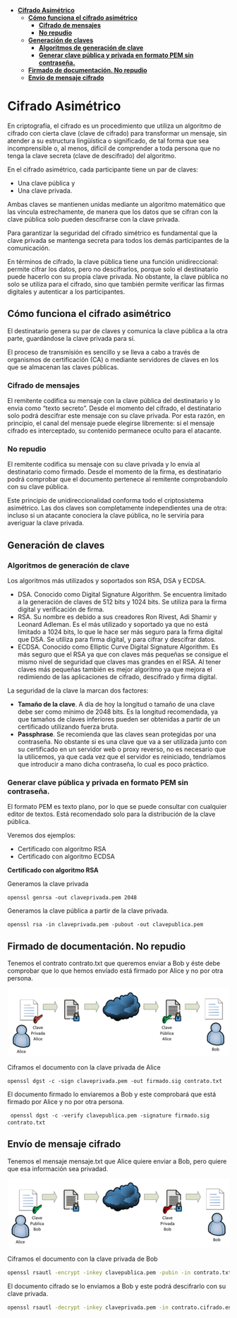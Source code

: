 - [**Cifrado Asimétrico**](#cifrado-asimétrico)
  - [**Cómo funciona el cifrado asimétrico**](#cómo-funciona-el-cifrado-asimétrico)
    - [**Cifrado de mensajes**](#cifrado-de-mensajes)
    - [**No repudio**](#no-repudio)
  - [**Generación de claves**](#generación-de-claves)
    - [**Algoritmos de generación de clave**](#algoritmos-de-generación-de-clave)
    - [**Generar clave pública y privada en formato PEM sin contraseña.**](#generar-clave-pública-y-privada-en-formato-pem-sin-contraseña)
  - [**Firmado de documentación. No repudio**](#firmado-de-documentación-no-repudio)
  - [**Envío de mensaje cifrado**](#envío-de-mensaje-cifrado)

# **Cifrado Asimétrico**

En criptografía, el cifrado es un procedimiento que utiliza un algoritmo de cifrado con cierta clave (clave de cifrado) para transformar un mensaje, sin atender a su estructura lingüística o significado, de tal forma que sea incomprensible o, al menos, difícil de comprender a toda persona que no tenga la clave secreta (clave de descifrado) del algoritmo.

En el cifrado asimétrico, cada participante tiene un par de claves:

- Una clave pública y
- Una clave privada. 

Ambas claves se mantienen unidas mediante un algoritmo matemático que las vincula estrechamente, de manera que los datos que se cifran con la clave pública solo pueden descifrarse con la clave privada. 

Para garantizar la seguridad del cifrado simétrico es fundamental que la clave privada se mantenga secreta para todos los demás participantes de la comunicación.

En términos de cifrado, la clave pública tiene una función unidireccional: permite cifrar los datos, pero no descifrarlos, porque solo el destinatario puede hacerlo con su propia clave privada. No obstante, la clave pública no solo se utiliza para el cifrado, sino que también permite verificar las firmas digitales y autenticar a los participantes.

## **Cómo funciona el cifrado asimétrico**

El destinatario genera su par de claves y comunica la clave pública a la otra parte, guardándose la clave privada para sí. 

El proceso de transmisión es sencillo y se lleva a cabo a través de organismos de certificación (CA) o mediante servidores de claves en los que se almacenan las claves públicas. 

### **Cifrado de mensajes**

El remitente codifica su mensaje con la clave pública del destinatario y lo envia como “texto secreto”. Desde el momento del cifrado, el destinatario solo podrá descifrar este mensaje con su clave privada. Por esta razón, en principio, el canal del mensaje puede elegirse libremente: si el mensaje cifrado es interceptado, su contenido permanece oculto para el atacante.

### **No repudio**

El remitente codifica su mensaje con su clave privada y lo envía al destinatario como firmado. Desde el momento de la firma, es destinatario podrá comprobar que el documento pertenece al remitente comprobandolo con su clave pública.

Este principio de unidireccionalidad conforma todo el criptosistema asimétrico. Las dos claves son completamente independientes una de otra: incluso si un atacante conociera la clave pública, no le serviría para averiguar la clave privada.

## **Generación de claves**

### **Algoritmos de generación de clave**

Los algoritmos más utilizados y soportados son RSA, DSA y ECDSA.

- DSA. Conocido como Digital Signature Algorithm. Se encuentra limitado a la generación de claves de 512 bits y 1024 bits. Se utiliza para la firma digital y verificación de firma.
- RSA. Su nombre es debido a sus creadores Ron Rivest, Adi Shamir y Leonard Adleman. Es el más utilizado y soportado ya que no está limitado a 1024 bits, lo que le hace ser más seguro para la firma digital que DSA. Se utiliza para firma digital, y para cifrar y descifrar datos.
- ECDSA. Conocido como Elliptic Curve Digital Signature Algorithm. Es más seguro que el RSA ya que con claves más pequeñas se consigue el mismo nivel de seguridad que claves mas grandes en el RSA. Al tener claves más pequeñas también es mejor algoritmo ya que mejora el redimiendo de las aplicaciones de cifrado, descifrado y firma digital.

La seguridad de la clave la marcan dos factores:

- **Tamaño de la clave**. A día de hoy la longitud o tamaño de una clave debe ser como mínimo de 2048 bits. Es la longitud recomendada, ya que tamaños de claves inferiores pueden ser obtenidas a partir de un certificado utilizando fuerza bruta.
- **Passphrase**. Se recomienda que las claves sean protegidas por una contraseña. No obstante si es una clave que va a ser utilizada junto con su certificado en un servidor web o proxy reverso, no es necesario que la utilicemos, ya que cada vez que el servidor es reiniciado, tendríamos que introducir a mano dicha contraseña, lo cual es poco práctico.

### **Generar clave pública y privada en formato PEM sin contraseña.**

El formato PEM es texto plano, por lo que se puede consultar con cualquier editor de textos. Está recomendado solo para la distribución de la clave pública.

Veremos dos ejemplos:

- Certificado con algoritmo RSA
- Certificado con algoritmo ECDSA

**Certificado con algoritmo RSA**

Generamos la clave privada

```BASH:
openssl genrsa -out claveprivada.pem 2048
```

Generamos la clave pública a partir de la clave privada.

```BASH:
openssl rsa -in claveprivada.pem -pubout -out clavepublica.pem
```

## **Firmado de documentación. No repudio**

Tenemos el contrato contrato.txt que queremos enviar a Bob y éste debe comprobar que lo que hemos envíado está firmado por Alice y no por otra persona.

![No repudio](Images/NoRepudio.png)

Ciframos el documento con la clave privada de Alice

```BASH:
openssl dgst -c -sign claveprivada.pem -out firmado.sig contrato.txt
```

El documento firmado lo enviaremos a Bob y este comprobará que está firmado por Alice y no por otra persona.

```BASH:
 openssl dgst -c -verify clavepublica.pem -signature firmado.sig contrato.txt
```

## **Envío de mensaje cifrado**

Tenemos el mensaje mensaje.txt que Alice quiere enviar a Bob, pero quiere que esa información sea privadad.

![No repudio](Images/Cifrado.png)

Ciframos el documento con la clave privada de Bob

```bash
openssl rsautl -encrypt -inkey clavepublica.pem -pubin -in contrato.txt -out contrato.cifrado.enc
```

El documento cifrado se lo enviamos a Bob y este podrá descifrarlo con su clave privada.

```bash
openssl rsautl -decrypt -inkey claveprivada.pem -in contrato.cifrado.enc -out contrato.descifrado.txt
```